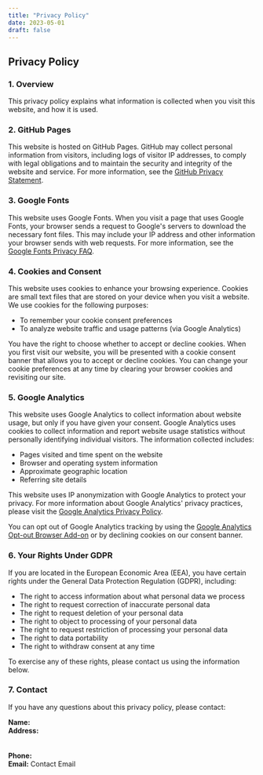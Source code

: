 ```yaml
---
title: "Privacy Policy"
date: 2023-05-01
draft: false
---
```


<script src="/js/contact-obfuscation.js"></script>

## Privacy Policy

### 1. Overview
This privacy policy explains what information is collected when you visit this website, and how it is used.

### 2. GitHub Pages
This website is hosted on GitHub Pages. GitHub may collect personal information from visitors, including logs of visitor IP addresses, to comply with legal obligations and to maintain the security and integrity of the website and service. For more information, see the [GitHub Privacy Statement](https://docs.github.com/en/github/site-policy/github-privacy-statement).

### 3. Google Fonts
This website uses Google Fonts. When you visit a page that uses Google Fonts, your browser sends a request to Google's servers to download the necessary font files. This may include your IP address and other information your browser sends with web requests. For more information, see the [Google Fonts Privacy FAQ](https://developers.google.com/fonts/faq#privacy).

### 4. Cookies and Consent
This website uses cookies to enhance your browsing experience. Cookies are small text files that are stored on your device when you visit a website. We use cookies for the following purposes:

- To remember your cookie consent preferences
- To analyze website traffic and usage patterns (via Google Analytics)

You have the right to choose whether to accept or decline cookies. When you first visit our website, you will be presented with a cookie consent banner that allows you to accept or decline cookies. You can change your cookie preferences at any time by clearing your browser cookies and revisiting our site.

### 5. Google Analytics
This website uses Google Analytics to collect information about website usage, but only if you have given your consent. Google Analytics uses cookies to collect information and report website usage statistics without personally identifying individual visitors. The information collected includes:

- Pages visited and time spent on the website
- Browser and operating system information
- Approximate geographic location
- Referring site details

This website uses IP anonymization with Google Analytics to protect your privacy. For more information about Google Analytics' privacy practices, please visit the [Google Analytics Privacy Policy](https://policies.google.com/privacy).

You can opt out of Google Analytics tracking by using the [Google Analytics Opt-out Browser Add-on](https://tools.google.com/dlpage/gaoptout) or by declining cookies on our consent banner.

### 6. Your Rights Under GDPR
If you are located in the European Economic Area (EEA), you have certain rights under the General Data Protection Regulation (GDPR), including:
- The right to access information about what personal data we process
- The right to request correction of inaccurate personal data
- The right to request deletion of your personal data
- The right to object to processing of your personal data
- The right to request restriction of processing your personal data
- The right to data portability
- The right to withdraw consent at any time

To exercise any of these rights, please contact us using the information below.

### 7. Contact
If you have any questions about this privacy policy, please contact:

**Name:** <span data-obfuscated="name"></span>  
**Address:**  
<span data-obfuscated="address1"></span>  
<span data-obfuscated="address2"></span>  
**Phone:** <a data-obfuscated="phone"></a>  
**Email:** <a data-obfuscated-email>Contact Email</a>